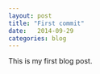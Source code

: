 ```yaml
---
layout: post
title: "First commit"
date:   2014-09-29
categories: blog
---
```


This is my first blog post.